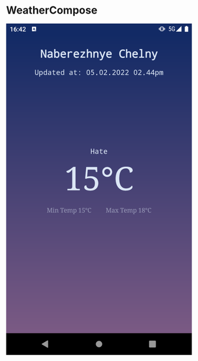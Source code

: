 # WeatherCompose
![alt text](https://github.com/SuleymanovTat/WeatherCompose/blob/master/Screenshot.png?raw=true)
